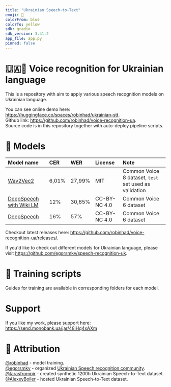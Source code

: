 ```yaml
---
title: "Ukrainian Speech-to-Text"
emoji: 🐌
colorFrom: blue
colorTo: yellow
sdk: gradio
sdk_version: 3.41.2
app_file: app.py
pinned: false
---
```


# 🇺🇦🎤 Voice recognition for Ukrainian language
This is a repository with aim to apply various speech recognition models on Ukrainian language.  

You can see online demo here: https://huggingface.co/spaces/robinhad/ukrainian-stt.  
Github link: https://github.com/robinhad/voice-recognition-ua.  
Source code is in this repository together with auto-deploy pipeline scripts. 


# 🧮 Models
Model name  |  CER  |  WER  | License | Note
:-------------------------|:-------------------------|:-------------------------|:-------------------------|:-------------------------
[Wav2Vec2](https://github.com/robinhad/voice-recognition-ua/releases/tag/release%2Fwav2vec2-v0.1) | 6,01% | 27,99% | MIT | Common Voice 8 dataset, `test` set used as validation
[DeepSpeech with Wiki LM](https://github.com/robinhad/voice-recognition-ua/releases/tag/v0.4) | 12% | 30,65% | CC-BY-NC 4.0 | Common Voice 6 dataset
[DeepSpeech](https://github.com/robinhad/voice-recognition-ua/releases/tag/v0.4) | 16% | 57% | CC-BY-NC 4.0 | Common Voice 6 dataset


Checkout latest releases here: https://github.com/robinhad/voice-recognition-ua/releases/.

If you'd like to check out different models for Ukrainian language, please visit https://github.com/egorsmkv/speech-recognition-uk.

# 🤖 Training scripts
Guides for training are available in corresponding folders for each model.

# Support
If you like my work, please support here: https://send.monobank.ua/jar/48iHq4xAXm

# 🤝 Attribution
[@robinhad](https://github.com/robinhad) - model training.  
[@egorsmkv](https://github.com/egorsmkv) - organized [Ukrainian Speech recognition community](https://github.com/egorsmkv/speech-recognition-uk).  
[@tarasfrompir](https://github.com/tarasfrompir) - created synthetic 1200h Ukrainian Speech-to-Text dataset.  
[@AlexeyBoiler](https://github.com/AlexeyBoiler) - hosted Ukrainian Speech-to-Text dataset.  
